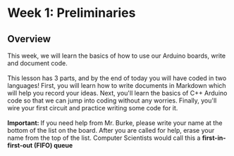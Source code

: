 # Week 1: Preliminaries

## Overview 
This week, we will learn the basics of how to use our Arduino boards, write and document code. <br><br>
This lesson has 3 parts, and by the end of today you will have coded in two languages! First, you will learn how to write documents in Markdown which will help you record your ideas. Next, you'll learn the basics of C++ Arduino code so that we can jump into coding without any worries. Finally, you'll wire your first circuit and practice writing some code for it.<br><br><b>Important: </b> If you need help from Mr. Burke, please write your name at the bottom of the list on the board. After you are called for help, erase your name from the top of the list. Computer Scientists would call this a <b>first-in-first-out (FIFO) queue</b>

